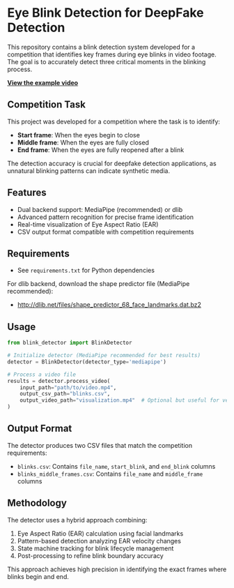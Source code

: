 # Eye Blink Detection for DeepFake Detection

This repository contains a blink detection system developed for a competition that identifies key frames during eye blinks in video footage. The goal is to accurately detect three critical moments in the blinking process.

**[View the example video](/visualization.mp4)**
## Competition Task

This project was developed for a competition where the task is to identify:
- **Start frame**: When the eyes begin to close
- **Middle frame**: When the eyes are fully closed
- **End frame**: When the eyes are fully reopened after a blink

The detection accuracy is crucial for deepfake detection applications, as unnatural blinking patterns can indicate synthetic media.

## Features

- Dual backend support: MediaPipe (recommended) or dlib
- Advanced pattern recognition for precise frame identification
- Real-time visualization of Eye Aspect Ratio (EAR)
- CSV output format compatible with competition requirements

## Requirements

- See `requirements.txt` for Python dependencies

For dlib backend, download the shape predictor file (MediaPipe recommended):
- http://dlib.net/files/shape_predictor_68_face_landmarks.dat.bz2

## Usage

```python
from blink_detector import BlinkDetector

# Initialize detector (MediaPipe recommended for best results)
detector = BlinkDetector(detector_type='mediapipe')

# Process a video file
results = detector.process_video(
    input_path="path/to/video.mp4",
    output_csv_path="blinks.csv",
    output_video_path="visualization.mp4"  # Optional but useful for verification
)
```

## Output Format

The detector produces two CSV files that match the competition requirements:

- `blinks.csv`: Contains `file_name`, `start_blink`, and `end_blink` columns
- `blinks_middle_frames.csv`: Contains `file_name` and `middle_frame` columns

## Methodology

The detector uses a hybrid approach combining:

1. Eye Aspect Ratio (EAR) calculation using facial landmarks
2. Pattern-based detection analyzing EAR velocity changes
3. State machine tracking for blink lifecycle management
4. Post-processing to refine blink boundary accuracy

This approach achieves high precision in identifying the exact frames where blinks begin and end.

